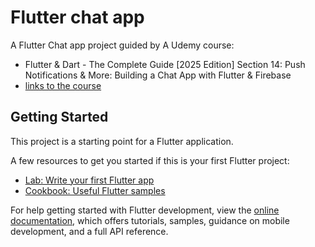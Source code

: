 # Flutter chat app

A Flutter Chat app project guided by A Udemy course:
- Flutter & Dart - The Complete Guide [2025 Edition] Section 14: Push Notifications & More: Building a Chat App with Flutter & Firebase
- [links to the course](https://www.udemy.com/course/learn-flutter-dart-to-build-ios-android-apps/)
## Getting Started

This project is a starting point for a Flutter application.

A few resources to get you started if this is your first Flutter project:

- [Lab: Write your first Flutter app](https://docs.flutter.dev/get-started/codelab)
- [Cookbook: Useful Flutter samples](https://docs.flutter.dev/cookbook)

For help getting started with Flutter development, view the
[online documentation](https://docs.flutter.dev/), which offers tutorials,
samples, guidance on mobile development, and a full API reference.
